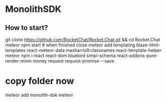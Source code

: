 # MonolithSDK

## How to start?


git clone https://github.com/RocketChat/Rocket.Chat.git && cd Rocket.Chat
meteor npm start # when finished close
meteor add templating blaze-html-templates react-meteor-data maxharris9:classnames react-template-helper	
meteor npm i react react-dom bluebird simpl-schema react-addons-pure-render-mixin money request request-promise  --save
# copy folder now
meteor add monolith-dsk
meteor


